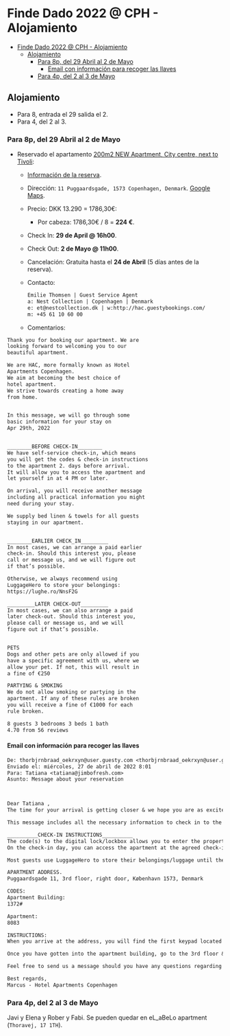 # Finde Dado 2022 @ CPH - Alojamiento

- [Finde Dado 2022 @ CPH - Alojamiento](#finde-dado-2022--cph---alojamiento)
  - [Alojamiento](#alojamiento)
    - [Para 8p, del 29 Abril al 2 de Mayo](#para-8p-del-29-abril-al-2-de-mayo)
      - [Email con información para recoger las llaves](#email-con-información-para-recoger-las-llaves)
    - [Para 4p, del 2 al 3 de Mayo](#para-4p-del-2-al-3-de-mayo)

## Alojamiento

- Para 8, entrada el 29 salida el 2.
- Para 4, del 2 al 3.

### Para 8p, del 29 Abril al 2 de Mayo

- Reservado el apartamento [200m2 NEW Apartment, City centre, next to Tivoli](https://www.airbnb.com/rooms/43935272?adults=8&location=Copenhagen%2C%20Denmark&check_in=2022-04-29&check_out=2022-05-02&federated_search_id=6df664b1-5df7-4e0d-a2ff-0eb2977af25b&source_impression_id=p3_1648406912_q8v2djED5z%2Bj9ueF):
  - [Información de la reserva](reservation_info.pdf).
  - Dirección: `11 Puggaardsgade, 1573 Copenhagen, Denmark`. [Google Maps](https://www.google.com/maps/place/Puggaardsgade+11,+1573+K%C3%B8benhavn/@55.6714271,12.5704469,16.42z/data=!4m5!3m4!1s0x465253135d37da11:0xb9492e17d58d9465!8m2!3d55.6716879!4d12.5745229).
  - Precio: DKK 13.290 = 1786,30€:
    - Por cabeza: 1786,30€ / 8 = **224 €**.
  - Check In: **29 de April @ 16h00**.
  - Check Out: **2 de Mayo @ 11h00**.
  - Cancelación: Gratuita hasta el **24 de Abril** (5 días antes de la reserva).
  - Contacto:

    ```txt
    Emilie Thomsen | Guest Service Agent
    a: Nest Collection | Copenhagen | Denmark
    e: et@nestcollection.dk | w:http://hac.guestybookings.com/
    m: +45 61 10 60 00
    ```

  - Comentarios:

```txt
Thank you for booking our apartment. We are
looking forward to welcoming you to our
beautiful apartment.

We are HAC, more formally known as Hotel
Apartments Copenhagen.
We aim at becoming the best choice of
hotel apartment.
We strive towards creating a home away
from home.


In this message, we will go through some
basic information for your stay on
Apr 29th, 2022


________BEFORE CHECK-IN________
We have self-service check-in, which means
you will get the codes & check-in instructions
to the apartment 2. days before arrival.
It will allow you to access the apartment and
let yourself in at 4 PM or later.

On arrival, you will receive another message
including all practical information you might
need during your stay.

We supply bed linen & towels for all guests
staying in our apartment.


________EARLIER CHECK_IN_________
In most cases, we can arrange a paid earlier
check-in. Should this interest you, please
call or message us, and we will figure out
if that’s possible.

Otherwise, we always recommend using
LuggageHero to store your belongings:
https://lughe.ro/NnsF2G

_________LATER CHECK-OUT_________
In most cases, we can also arrange a paid
later check-out. Should this interest you,
please call or message us, and we will
figure out if that’s possible.


PETS
Dogs and other pets are only allowed if you
have a specific agreement with us, where we
allow your pet. If not, this will result in
a fine of €250

PARTYING & SMOKING
We do not allow smoking or partying in the
apartment. If any of these rules are broken
you will receive a fine of €1000 for each
rule broken.
```

```txt
8 guests 3 bedrooms 3 beds 1 bath
4.70 from 56 reviews
```

#### Email con información para recoger las llaves

```txt
De: thorbjrnbraad_oekrxyn@user.guesty.com <thorbjrnbraad_oekrxyn@user.guesty.com>
Enviado el: miércoles, 27 de abril de 2022 8:01
Para: Tatiana <tatiana@jimbofresh.com>
Asunto: Message about your reservation



Dear Tatiana ,
The time for your arrival is getting closer & we hope you are as excited about your stay as we are.

This message includes all the necessary information to check in to the apartment.

__________CHECK-IN INSTRUCTIONS__________
The code(s) to the digital lock/lockbox allows you to enter the property without physically greeting us.
On the check-in day, you can access the apartment at the agreed check-in time or later the same day.

Most guests use LuggageHero to store their belongings/luggage until the apartment is ready for check-in. https://lughe.ro/Vgvc5O

APARTMENT ADDRESS.
Puggaardsgade 11, 3rd floor, right door, København 1573, Denmark

CODES:
Apartment Building:
1372#

Apartment:
8083

INSTRUCTIONS:
When you arrive at the address, you will find the first keypad located to the right of the entry door. It is a black rectangular-shaped keypad. Here you need to enter the code 'Apartment Building.

Once you have gotten into the apartment building, go to the 3rd floor & your apartment is to the right. Next to the door you will find a silver square keypad. Here you need to enter the code 'Apartment.

Feel free to send us a message should you have any questions regarding the apartment, Copenhagens food scene, sightseeing, etc.

Best regards,
Marcus - Hotel Apartments Copenhagen
```

### Para 4p, del 2 al 3 de Mayo

Javi y Elena y Rober y Fabi. Se pueden quedar en eL_aBeLo apartment (`Thoravej, 17 1TH`).
